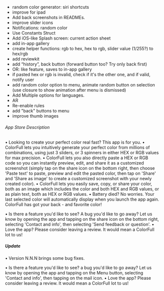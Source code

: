 - random color generator: siri shortcuts
- improve for ipad
- Add back screenshots in READMEs.
- improve slider icons
- Notifications: random color
- Use Constants Struct
- Add iOS-like Splash screen: current action sheet
- add in-app gallery
- create helper functions: rgb to hex, hex to rgb, slider value (1/255?) to hex/rgb
- add reviewkit
- add “history”, back button (forward button too? Try only back first)
- OR: like feature, saves to in-app gallery
- if pasted hex or rgb is invalid, check if it's the other one, and if valid, notify user
- add random color option to menu, animate random button on selection (use closure to show animation after menu is dismissed)
- Add Multiple options for languages.
- AR
- Re-enable rules
- add "back" buttons to menu
- improve thumb images


###### App Store Description
• Looking to create your perfect color real fast? This app is for you.
• ColorFull lets you intuitively generate your perfect color from millions of combinations, using just 3 sliders, or 3 spinners in either HEX or RGB values for max precision.
• ColorFull lets you also directly paste a HEX or RGB code so you can instantly preview, edit, and share it as a customized screenshot (simply tap on the share icon on the bottom right, then choose 'Paste text' to paste, preview and edit the pasted color, then tap on 'Share' and 'Share as image' to create a customized screenshot with your newly created color).
• ColorFull lets you easily save, copy, or share your color, both as an image which includes the color and both HEX and RGB values, or as plain text, both as HEX or RGB values.
• Battery died? No worries. Your last selected color will automatically display when you launch the app again. ColorFull has got your back - and favorite color!

• Is there a feature you'd like to see? A bug you'd like to go away? Let us know by opening the app and tapping on the share icon on the bottom right, selecting 'Contact and info', then selecting 'Send feedback or question'.
• Love the app? Please consider leaving a review. It would mean a ColorFull lot to us!

##### Update

• Version N.N.N brings some bug fixes.

• Is there a feature you'd like to see? a bug you'd like to go away? Let us know by opening the app and tapping on the Menu button, selecting 'Contact and info', then tapping on the mail icon.
• Love the app? Please consider leaving a review. It would mean a ColorFull lot to us!